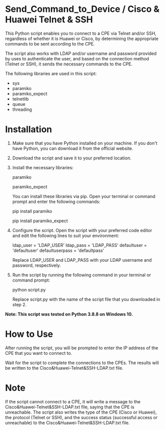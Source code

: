 # Send_Command_to_Device / Cisco & Huawei Telnet & SSH

This Python script enables you to connect to a CPE via Telnet and/or SSH, regardless of whether it is Huawei or Cisco, by determining the appropriate commands to be sent according to the CPE.

The script also works with LDAP and/or username and password provided by uses to authenticate the user, and based on the connection method (Telnet or SSH), it sends the necessary commands to the CPE.

The following libraries are used in this script:

- sys
- paramiko
- paramiko_expect
- telnetlib
- queue
- threading

# Installation

1. Make sure that you have Python installed on your machine. If you don't have Python, you can download it from the official website.

2. Download the script and save it to your preferred location.

3. Install the necessary libraries:

    paramiko

    paramiko_expect

    You can install these libraries via pip. Open your terminal or command prompt and enter the following commands:

    pip install paramiko

    pip install paramiko_expect

4. Configure the script. Open the script with your preferred code editor and edit the following lines to suit your environment:


    ldap_user = 'LDAP_USER'
    ldap_pass = 'LDAP_PASS'
    defaultuser = 'defaultuser'
    defaultuserpass = 'defaultpass'

    Replace LDAP_USER and LDAP_PASS with your LDAP username and password, respectively.

5. Run the script by running the following command in your terminal or command prompt:

    python script.py

    Replace script.py with the name of the script file that you downloaded in step 2.
    

**Note: This script was tested on Python 3.8.8 on Windows 10.**


# How to Use

After running the script, you will be prompted to enter the IP address of the CPE that you want to connect to.

Wait for the script to complete the connections to the CPEs. The results will be written to the Cisco&Huawei-Telnet&SSH-LDAP.txt file.



# Note
If the script cannot connect to a CPE, it will write a message to the Cisco&Huawei-Telnet&SSH-LDAP.txt file, saying that the CPE is unreachable.
The script also writes the type of the CPE (Cisco or Huawei), the protocol (Telnet or SSH), and the success status (successful access or unreachable) to the Cisco&Huawei-Telnet&SSH-LDAP.txt file.

